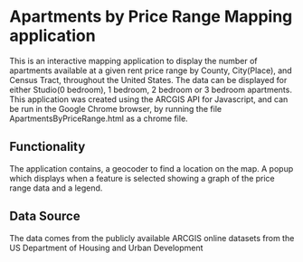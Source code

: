 # Apartments by Price Range Mapping application

This is an interactive mapping application to display the number of apartments available at a given rent price range by County, City(Place), and Census Tract, throughout the United States. The data can be displayed for either Studio(0 bedroom), 1 bedroom, 2 bedroom or 3 bedroom apartments. This application was created using the ARCGIS API for Javascript, and can be run in the Google Chrome browser, by running the file ApartmentsByPriceRange.html as a chrome file.

## Functionality

The application contains, a geocoder to find a location on the map. A popup which displays when a feature is selected showing a graph of the price range data and a legend.

## Data Source

The data comes from the publicly available ARCGIS online datasets from the US Department of Housing and Urban Development

